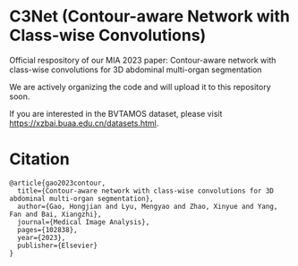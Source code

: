 # C3Net (Contour-aware Network with Class-wise Convolutions)
Official respository of our MIA 2023 paper: Contour-aware network with class-wise convolutions for 3D abdominal multi-organ segmentation

We are actively organizing the code and will upload it to this repository soon.

If you are interested in the BVTAMOS dataset, please visit https://xzbai.buaa.edu.cn/datasets.html.


# Citation
```
@article{gao2023contour,
  title={Contour-aware network with class-wise convolutions for 3D abdominal multi-organ segmentation},
  author={Gao, Hongjian and Lyu, Mengyao and Zhao, Xinyue and Yang, Fan and Bai, Xiangzhi},
  journal={Medical Image Analysis},
  pages={102838},
  year={2023},
  publisher={Elsevier}
}
```
